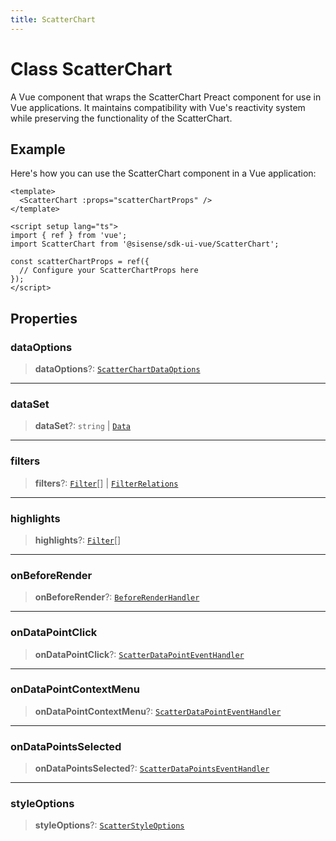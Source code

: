 ```yaml
---
title: ScatterChart
---
```


# Class ScatterChart

A Vue component that wraps the ScatterChart Preact component for use in Vue applications.
It maintains compatibility with Vue's reactivity system while preserving the functionality of the ScatterChart.

## Example

Here's how you can use the ScatterChart component in a Vue application:
```vue
<template>
  <ScatterChart :props="scatterChartProps" />
</template>

<script setup lang="ts">
import { ref } from 'vue';
import ScatterChart from '@sisense/sdk-ui-vue/ScatterChart';

const scatterChartProps = ref({
  // Configure your ScatterChartProps here
});
</script>
```

## Properties

### dataOptions

> **dataOptions**?: [`ScatterChartDataOptions`](../../sdk-ui/interfaces/interface.ScatterChartDataOptions.md)

***

### dataSet

> **dataSet**?: `string` \| [`Data`](../../sdk-data/interfaces/interface.Data.md)

***

### filters

> **filters**?: [`Filter`](../../sdk-data/interfaces/interface.Filter.md)[] \| [`FilterRelations`](../../sdk-data/interfaces/interface.FilterRelations.md)

***

### highlights

> **highlights**?: [`Filter`](../../sdk-data/interfaces/interface.Filter.md)[]

***

### onBeforeRender

> **onBeforeRender**?: [`BeforeRenderHandler`](../../sdk-ui/type-aliases/type-alias.BeforeRenderHandler.md)

***

### onDataPointClick

> **onDataPointClick**?: [`ScatterDataPointEventHandler`](../../sdk-ui/type-aliases/type-alias.ScatterDataPointEventHandler.md)

***

### onDataPointContextMenu

> **onDataPointContextMenu**?: [`ScatterDataPointEventHandler`](../../sdk-ui/type-aliases/type-alias.ScatterDataPointEventHandler.md)

***

### onDataPointsSelected

> **onDataPointsSelected**?: [`ScatterDataPointsEventHandler`](../../sdk-ui/type-aliases/type-alias.ScatterDataPointsEventHandler.md)

***

### styleOptions

> **styleOptions**?: [`ScatterStyleOptions`](../../sdk-ui/interfaces/interface.ScatterStyleOptions.md)
